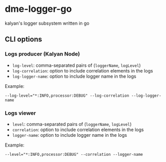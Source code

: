 # dme-logger-go
kalyan's logger subsystem written in go

## CLI options

### Logs producer (Kalyan Node)

 - `log-level`: comma-separated pairs of (`loggerName`, `logLevel`) 
 - `log-correlation`: option to include correlation elements in the logs
 - `log-logger-name`: option to include logger name in the logs

Example:

```
--log-level="*:INFO,processor:DEBUG" --log-correlation --log-logger-name
```

### Logs viewer

 - `level`: comma-separated pairs of (`loggerName`, `logLevel`) 
 - `correlation`: option to include correlation elements in the logs
 - `logger-name`: option to include logger name in the logs

Example:

```
--level="*:INFO,processor:DEBUG" --correlation --logger-name
```
